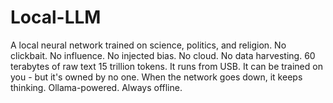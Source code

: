 # Local-LLM
A local neural network trained on science, politics, and religion. No clickbait. No influence. No injected bias. No cloud. No data harvesting. 60 terabytes of raw text 15 trillion tokens. It runs from USB. It can be trained on you - but it's owned by no one. When the network goes down, it keeps thinking. Ollama-powered. Always offline.
